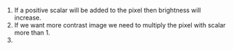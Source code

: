 1. If a positive scalar will be added to the pixel then brightness will increase.
2. If we want more contrast image we need to multiply the pixel with scalar more than 1.
3. 